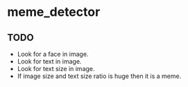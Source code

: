 # meme_detector

## TODO
 - Look for a face in image.
 - Look for text in image.
 - Look for text size in image.
 - If image size and text size ratio is huge then it is a meme.
